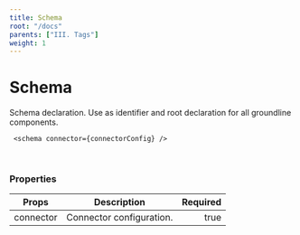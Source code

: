 ```yaml
---
title: Schema
root: "/docs"
parents: ["III. Tags"]
weight: 1
---
```

# Schema
Schema declaration. Use as identifier and root declaration for all groundline components.
```
 <schema connector={connectorConfig} />
```
<br/>

### Properties

| Props   |      Description      |  Required |
|----------|:-------------:|------:|
| connector |  Connector configuration. | true |